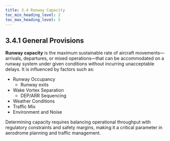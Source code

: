 ```yaml
---
title: 3.4 Runway Capacity
toc_min_heading_level: 2
toc_max_heading_level: 5
---
```

## 3.4.1 General Provisions
**Runway capacity** is the maximum sustainable rate of aircraft movements—arrivals, departures, or mixed operations—that can be accommodated on a runway system under given conditions without incurring unacceptable delays. It is influenced by factors such as:

- Runway Occupancy
    - Runway exits
- Wake Vortex Separation
    - DEP/ARR Sequencing
- Weather Conditions
- Traffic Mix
- Environment and Noise

Determining capacity requires balancing operational throughput with regulatory constraints and safety margins, making it a critical parameter in aerodrome planning and traffic management.
